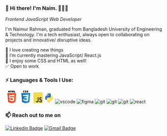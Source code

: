 
### 👋 Hi there! I'm Naim. 👨🏻‍💻
<i>Frontend JavaScript Web Developer</i>

I'm Naimur Rahman, graduated from Bangladesh University of Engineering & Technology. I'm a tech enthusiast, always open to collaborating on projects and innovative/ disruptive ideas. 

🍃 I love creating new things <br>
📖 I’m currently mastering JavaScript/ React.js <br>
🌸 I enjoy some CSS and HTML as well! <br>
✅ Open to work <br>

<h3>⚡️ Languages & Tools I Use:</h3>
<p>
<img src="https://raw.githubusercontent.com/devicons/devicon/master/icons/html5/html5-original-wordmark.svg" alt="html5" width="40" height="40"/>
<img src="https://raw.githubusercontent.com/devicons/devicon/master/icons/css3/css3-original-wordmark.svg" alt="css3" width="40" height="40"/>
<img src="https://raw.githubusercontent.com/devicons/devicon/master/icons/javascript/javascript-original.svg" alt="javascript" width="30" height="35"/>
<img src="https://raw.githubusercontent.com/devicons/devicon/master/icons/python/python-original.svg" alt="python" width="30" height="35"/>
<img src="https://cdn.jsdelivr.net/gh/devicons/devicon/icons/vscode/vscode-original.svg" alt="vscode" width="35" height="35"/>
<img src="https://cdn.jsdelivr.net/gh/devicons/devicon/icons/figma/figma-original.svg" alt="figma" width="30" height="35"/>
<img src="https://cdn.jsdelivr.net/gh/devicons/devicon/icons/git/git-original.svg" alt="git" width="35" height="35"/>
<img src="https://cdn.jsdelivr.net/gh/devicons/devicon/icons/bootstrap/bootstrap-original.svg" alt="git" width="40" height="40"/>
<img src="https://upload.wikimedia.org/wikipedia/commons/thumb/d/d5/Tailwind_CSS_Logo.svg/2048px-Tailwind_CSS_Logo.svg.png" alt="git" width="35" height="35"/>
<img src="https://cdn.jsdelivr.net/gh/devicons/devicon/icons/react/react-original.svg" alt="react" width="35" height="35"/>
</p>

<h3>📫 Reach out to me on</h3>

[![Linkedin Badge](https://img.shields.io/badge/-LinkedIn-blue?style=flat-square&logo=Linkedin&logoColor=white&link=https://www.linkedin.com/in/mnrahaman3954/)](https://www.linkedin.com/in/mnrahaman3954/)
[![Gmail Badge](https://img.shields.io/badge/-Gmail-c14438?style=flat-square&logo=Gmail&logoColor=white&link=mailto:mnrahaman3954@gmail.com)](mailto:mnrahaman3954@gmail.com)
